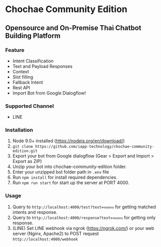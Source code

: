 # Chochae Community Edition
## Opensource and On-Premise Thai Chatbot Building Platform

### Feature
* Intent Classification
* Text and Payload Responses
* Context
* Slot filling
* Fallback Intent
* Rest API
* Import Bot from Google Dialogflow!

### Supported Channel
* LINE

### Installation
1. Node 9.0+ installed (https://nodejs.org/en/download/)
2. ```git clone https://github.com/iapp-technology/chochae-community-edition.git```
3. Export your bot from Google dialogflow (Gear > Export and Import > Export as ZIP)
4. Unzip your bot into chochae-community-edition folder.
5. Enter your unzipped bot folder path in ``.env`` file
6. Run ``npm install`` for install required dependencies.
7. Run ``npm run start`` for start up the server at PORT 4000.

### Usage
1. Query to ``http://localhost:4000/test?text=ทดสอบ`` for getting matched intents and response.
2. Query to ``http://localhost:4000/response?text=ทดสอบ`` for getting only response.
3. (LINE) Set LINE webhook via ngrok (https://ngrok.com/) or your web server (Nginx, Apache2) to POST request ``http://localhost:4000/webhook``